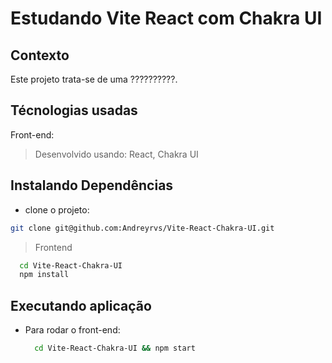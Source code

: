 # Estudando Vite React com Chakra UI

## Contexto

Este projeto trata-se de uma ??????????.

## Técnologias usadas

Front-end:
> Desenvolvido usando: React, Chakra UI

<!-- Back-end:
> Desenvolvido usando: NodeJS, ExpressJS, MongoDB, MYSQL, ES6 -->

## Instalando Dependências

* clone o projeto:

 ```bash
 git clone git@github.com:Andreyrvs/Vite-React-Chakra-UI.git
 ```

<!-- > Backend

  ```bash
    cd api/ 
    npm install
  ``` -->

> Frontend

  ```bash
    cd Vite-React-Chakra-UI
    npm install
  ```

## Executando aplicação

<!-- * Para rodar o back-end:

  ```bash
  cd api/ && npm start
  ``` -->

* Para rodar o front-end:

  ```bash
    cd Vite-React-Chakra-UI && npm start
  ```

<!-- ## Executando Testes

* Para rodar todos os testes:

  ```bash
    npm test
  ``` -->
